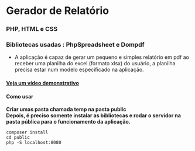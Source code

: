 # Gerador de Relatório
### PHP, HTML e CSS
### Bibliotecas usadas : PhpSpreadsheet e Dompdf
- A aplicação é capaz de gerar um pequeno e simples relatório em pdf ao receber uma planilha do excel (formato xlsx) do usuário, a planilha precisa estar num modelo especificado na aplicação.
#### <a href="https://youtu.be/LlCfcsOQoxA" target="_blank" rel="noopener noreferrer">Veja um vídeo demonstrativo</a>

#### Como usar
**Criar umas pasta chamada temp na pasta public**</br>
**Depois, é preciso somente instalar as bibliotecas e rodar o servidor na pasta pública para o funcionamento da aplicação.**

    composer install
    cd public
    php -S localhost:8080 
